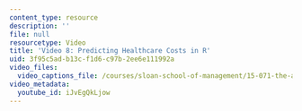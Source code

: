 ```yaml
---
content_type: resource
description: ''
file: null
resourcetype: Video
title: 'Video 8: Predicting Healthcare Costs in R'
uid: 3f95c5ad-b13c-f1d6-c97b-2ee6e111992a
video_files:
  video_captions_file: /courses/sloan-school-of-management/15-071-the-analytics-edge-spring-2017/trees/keeping-an-eye-on-healthcare-costs-the-d2hawkeye-story/video-8-predicting-healthcare-cost-in-r/video-8-predicting-healthcare-costs-in-r/iJvEgQkLjow.vtt
video_metadata:
  youtube_id: iJvEgQkLjow
---
```

